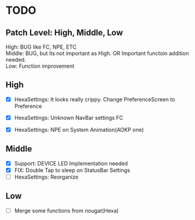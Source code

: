 TODO
======

Patch Level: High, Middle, Low
-------------------------------

High: BUG like FC, NPE, ETC<br />
Middle: BUG, but its not important as High. OR Important functoin addition needed.<br />
Low: Function improvement<br />

High
-----
- [x] HexaSettings: It looks really crippy. Change PreferenceScreen to Preference<br />
- [x] HexaSettings: Unknown NavBar settings FC<br />
- [x] HexaSettings: NPE on System Animation(AOKP one)<br />


Middle
-------
- [x] Support: DEVICE LED Implementation needed<br />
- [x] FIX: Double Tap to sleep on StatusBar Settings<br />
- [ ] HexaSettings: Reorganize<br />

Low
----
- [ ] Merge some functions from nougat(Hexa)<br />

